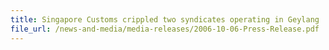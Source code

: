 ```yaml
---
title: Singapore Customs crippled two syndicates operating in Geylang
file_url: /news-and-media/media-releases/2006-10-06-Press-Release.pdf
---
```

